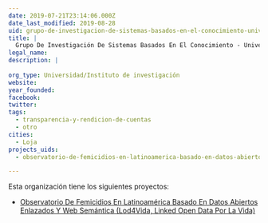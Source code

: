 ```yaml
---
date: 2019-07-21T23:14:06.000Z
date_last_modified: 2019-08-28
uid: grupo-de-investigacion-de-sistemas-basados-en-el-conocimiento-universidad-tecnica-particular-de-loja
title: |
  Grupo De Investigación De Sistemas Basados En El Conocimiento - Universidad Técnica Particular De Loja
legal_name: 
description: |
  
org_type: Universidad/Instituto de investigación
website: 
year_founded: 
facebook: 
twitter: 
tags:
  - transparencia-y-rendicion-de-cuentas
  - otro
cities: 
  - Loja
projects_uids:
  - observatorio-de-femicidios-en-latinoamerica-basado-en-datos-abiertos-enlazados-y-web-semantica-lod4vida-linked-open-data-por-la-vida

---
```


Esta organización tiene los siguientes proyectos:

- [Observatorio De Femicidios En Latinoamérica Basado En Datos Abiertos Enlazados Y Web Semántica (Lod4Vida, Linked Open Data Por La Vida)](/proyectos/observatorio-de-femicidios-en-latinoamerica-basado-en-datos-abiertos-enlazados-y-web-semantica-lod4vida-linked-open-data-por-la-vida)
